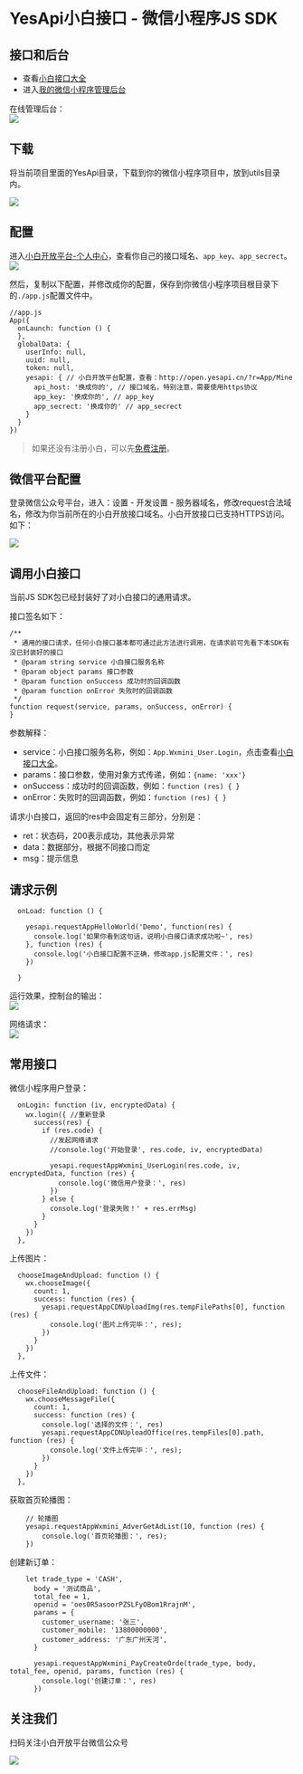 # YesApi小白接口 - 微信小程序JS SDK

## 接口和后台

+ 查看[小白接口大全](http://api.yesapi.cn/docs.php)  
+ 进入[我的微信小程序管理后台](http://open.yesapi.cn/wxmini/)

在线管理后台：  
![](http://cdn7.okayapi.com/yesyesapi_20200324185551_0aa94197d64ac2adfd524723f5fdc14e.png)


## 下载
将当前项目里面的YesApi目录，下载到你的微信小程序项目中，放到utils目录内。

![](http://cdn7.okayapi.com/yesyesapi_20200319154349_9b2e2fb4f045da6efd33e32b244bb844.png)

## 配置
进入[小白开放平台-个人中心](http://open.yesapi.cn/?r=App/Mine)，查看你自己的接口域名、```app_key```、```app_secrect```。  
![](http://cdn7.okayapi.com/yesyesapi_20200319154611_81817001ebef0ca0db0d4764bf47c447.png)  

然后，复制以下配置，并修改成你的配置，保存到你微信小程序项目根目录下的```./app.js```配置文件中。  

```
//app.js
App({
  onLaunch: function () {
  },
  globalData: {
    userInfo: null,
    uuid: null,
    token: null,
    yesapi: { // 小白开放平台配置，查看：http://open.yesapi.cn/?r=App/Mine
      api_host: '换成你的', // 接口域名，特别注意，需要使用https协议
      app_key: '换成你的', // app_key
      app_secrect: '换成你的' // app_secrect
    }
  }
})
```

> 如果还没有注册小白，可以先[免费注册](http://open.yesapi.cn/)。

## 微信平台配置

登录微信公众号平台，进入：设置 - 开发设置 - 服务器域名，修改request合法域名，修改为你当前所在的小白开放接口域名。小白开放接口已支持HTTPS访问。如下：  

![](http://cdn7.phalapi.net/20180325091907_c20c1b1cb2a0f9822c4faad47557be7c)  

## 调用小白接口

当前JS SDK包已经封装好了对小白接口的通用请求。  

接口签名如下：  
```
/**
 * 通用的接口请求，任何小白接口基本都可通过此方法进行调用，在请求前可先看下本SDK有没已封装好的接口
 * @param string service 小白接口服务名称
 * @param object params 接口参数
 * @param function onSuccess 成功时的回调函数
 * @param function onError 失败时的回调函数
 */
function request(service, params, onSuccess, onError) {
}
```

参数解释：  
 + service：小白接口服务名称，例如：```App.Wxmini_User.Login```，点击查看[小白接口大全](http://api.yesapi.cn/docs.html)。  
 + params：接口参数，使用对象方式传递，例如：```{name: 'xxx'}``` 
 + onSuccess：成功时的回调函数，例如：```function (res) { }```
 + onError：失败时的回调函数，例如：```function (res) { }```
 
请求小白接口，返回的res中会固定有三部分，分别是：  
 + ret：状态码，200表示成功，其他表示异常
 + data：数据部分，根据不同接口而定
 + msg：提示信息
 
## 请求示例

```
  onLoad: function () {

    yesapi.requestAppHelloWorld('Demo', function(res) {
      console.log('如果你看到这句话，说明小白接口请求成功啦~', res)
    }, function (res) {
      console.log('小白接口配置不正确，修改app.js配置文件：', res)
    })
    
  }
```  

运行效果，控制台的输出：  
![](http://cdn7.okayapi.com/yesyesapi_20200319155542_771212b07e3756e6a292c17f3880e512.png)  

网络请求：  
![](http://cdn7.okayapi.com/yesyesapi_20200319155614_78460ec48ec53e7c457dec2dbfff8d5f.png)

## 常用接口

微信小程序用户登录：  
```
  onLogin: function (iv, encryptedData) {
    wx.login({ //重新登录
      success(res) {
        if (res.code) {
          //发起网络请求
          //console.log('开始登录', res.code, iv, encryptedData)

          yesapi.requestAppWxmini_UserLogin(res.code, iv, encryptedData, function (res) {
            console.log('微信用户登录：', res)
          })
        } else {
          console.log('登录失败！' + res.errMsg)
        }
      }
    })
  },
```
上传图片：  
```
  chooseImageAndUpload: function () {
    wx.chooseImage({
      count: 1,
      success: function (res) {
        yesapi.requestAppCDNUploadImg(res.tempFilePaths[0], function (res) {
          console.log('图片上传完毕：', res);
        })
      }
    })
  },
```
上传文件：  
```
  chooseFileAndUpload: function () {
    wx.chooseMessageFile({
      count: 1,
      success: function (res) {
        console.log('选择的文件：', res)
        yesapi.requestAppCDNUploadOffice(res.tempFiles[0].path, function (res) {
          console.log('文件上传完毕：', res);
        })
      }
    })
  },
```

获取首页轮播图：  
```
    // 轮播图
    yesapi.requestAppWxmini_AdverGetAdList(10, function (res) {
        console.log('首页轮播图：', res);
    })
```

创建新订单：  
```
    let trade_type = 'CASH', 
      body = '测试商品', 
      total_fee = 1, 
      openid = 'oes0R5asoorPZSLFyOBom1RrajnM', 
      params = {
        customer_username: '张三',
        customer_mobile: '13800000000',
        customer_address: '广东广州天河',
      }
    
      yesapi.requestAppWxmini_PayCreateOrde(trade_type, body, total_fee, openid, params, function (res) {
        console.log('创建订单：', res)
      })
```

## 关注我们

扫码关注小白开放平台微信公众号

![](http://cdn7.okayapi.com/yesyesapi_20200301195545_4bc0953f26de3281b53235c187e55286.jpeg)  



